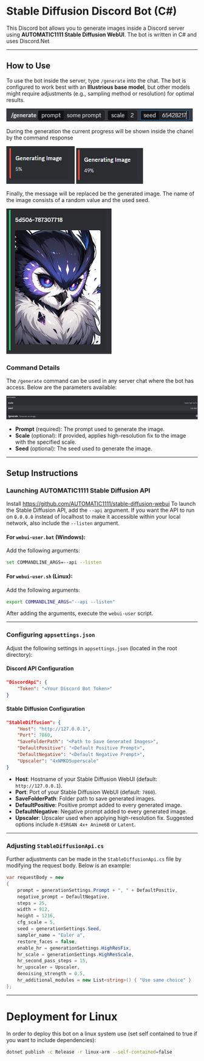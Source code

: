 # Stable Diffusion Discord Bot (C#)

This Discord bot allows you to generate images inside a Discord server using **AUTOMATIC1111 Stable Diffusion WebUI**.
The bot is written in C# and uses Discord.Net

---

## How to Use
To use the bot inside the server, type `/generate` into the chat. The bot is configured to work best with an **Illustrious base model**, but other models might require adjustments (e.g., sampling method or resolution) for optimal results.

![plot](./images/command_prompt.png)

During the generation the current progress will be shown inside the chanel by the command response

![plot](./images/generation_progress_1.png)
![plot](./images/generation_progress_2.png)

Finally, the message will be replaced be the generated image. The name of the image consists of a random value and the used seed.

![plot](./images/generated_image_discord.png)

### Command Details

The `/generate` command can be used in any server chat where the bot has access. Below are the parameters available:

![plot](./images/command_options.png)

- **Prompt** (required): The prompt used to generate the image.
- **Scale** (optional): If provided, applies high-resolution fix to the image with the specified scale.
- **Seed** (optional): The seed used to generate the image.

  
---

## Setup Instructions

### Launching AUTOMATIC1111 Stable Diffusion API
Install https://github.com/AUTOMATIC1111/stable-diffusion-webui
To launch the Stable Diffusion API, add the `--api` argument. If you want the API to run on `0.0.0.0` instead of localhost to make it accessible within your local network, also include the `--listen` argument.

#### For `webui-user.bat` (Windows):
Add the following arguments:
```bash
set COMMANDLINE_ARGS=--api --listen
```

#### For `webui-user.sh` (Linux):
Add the following arguments:
```bash
export COMMANDLINE_ARGS="--api --listen"
```
After adding the arguments, execute the `webui-user` script.

---

### Configuring `appsettings.json`
Adjust the following settings in `appsettings.json` (located in the root directory):

#### Discord API Configuration
```json
"DiscordApi": {
    "Token": "<Your Discord Bot Token>"
}
```

#### Stable Diffusion Configuration
```json
"StableDiffusion": {
    "Host": "http://127.0.0.1",
    "Port": 7860,
    "SaveFolderPath": "<Path to Save Generated Images>",
    "DefaultPositive": "<Default Positive Prompt>",
    "DefaultNegative": "<Default Negative Prompt>",
    "Upscaler": "4xNMKDSuperscale"
}
```
- **Host**: Hostname of your Stable Diffusion WebUI (default: `http://127.0.0.1`).
- **Port**: Port of your Stable Diffusion WebUI (default: `7860`).
- **SaveFolderPath**: Folder path to save generated images.
- **DefaultPositive**: Positive prompt added to every generated image.
- **DefaultNegative**: Negative prompt added to every generated image.
- **Upscaler**: Upscaler used when applying high-resolution fix. Suggested options include `R-ESRGAN 4x+ Anime6B` or `Latent`.

---

### Adjusting `StableDiffusionApi.cs`
Further adjustments can be made in the `StableDiffusionApi.cs` file by modifying the request body. Below is an example:

```csharp
var requestBody = new
{
    prompt = generationSettings.Prompt + ", " + DefaultPositiv,
    negative_prompt = DefaultNegative,
    steps = 25,
    width = 912,
    height = 1216,
    cfg_scale = 5,
    seed = generationSettings.Seed,
    sampler_name = "Euler a",
    restore_faces = false,
    enable_hr = generationSettings.HighResFix,
    hr_scale = generationSettings.HighResScale,
    hr_second_pass_steps = 15,
    hr_upscaler = Upscaler,
    denoising_strength = 0.5,
    hr_additional_modules = new List<string>() { "Use same choice" }
};
```

---

# Deployment for Linux
In order to deploy this bot on a linux system use (set self contained to true if you want to include dependencies):

```bash
dotnet publish -c Release -r linux-arm --self-contained=false
```
